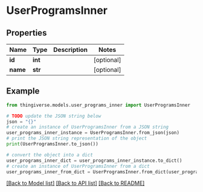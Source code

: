 # UserProgramsInner


## Properties

Name | Type | Description | Notes
------------ | ------------- | ------------- | -------------
**id** | **int** |  | [optional] 
**name** | **str** |  | [optional] 

## Example

```python
from thingiverse.models.user_programs_inner import UserProgramsInner

# TODO update the JSON string below
json = "{}"
# create an instance of UserProgramsInner from a JSON string
user_programs_inner_instance = UserProgramsInner.from_json(json)
# print the JSON string representation of the object
print(UserProgramsInner.to_json())

# convert the object into a dict
user_programs_inner_dict = user_programs_inner_instance.to_dict()
# create an instance of UserProgramsInner from a dict
user_programs_inner_from_dict = UserProgramsInner.from_dict(user_programs_inner_dict)
```
[[Back to Model list]](../README.md#documentation-for-models) [[Back to API list]](../README.md#documentation-for-api-endpoints) [[Back to README]](../README.md)


